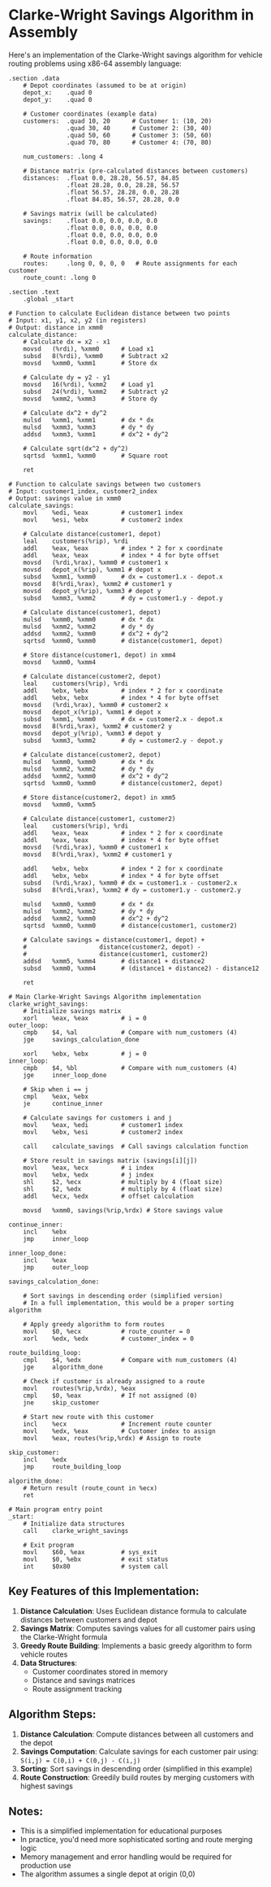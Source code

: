 # Clarke-Wright Savings Algorithm in Assembly

Here's an implementation of the Clarke-Wright savings algorithm for vehicle routing problems using x86-64 assembly language:

```assembly
.section .data
    # Depot coordinates (assumed to be at origin)
    depot_x:    .quad 0
    depot_y:    .quad 0
    
    # Customer coordinates (example data)
    customers:  .quad 10, 20      # Customer 1: (10, 20)
                .quad 30, 40      # Customer 2: (30, 40)
                .quad 50, 60      # Customer 3: (50, 60)
                .quad 70, 80      # Customer 4: (70, 80)
    
    num_customers: .long 4
    
    # Distance matrix (pre-calculated distances between customers)
    distances:  .float 0.0, 28.28, 56.57, 84.85
                .float 28.28, 0.0, 28.28, 56.57
                .float 56.57, 28.28, 0.0, 28.28
                .float 84.85, 56.57, 28.28, 0.0
    
    # Savings matrix (will be calculated)
    savings:    .float 0.0, 0.0, 0.0, 0.0
                .float 0.0, 0.0, 0.0, 0.0
                .float 0.0, 0.0, 0.0, 0.0
                .float 0.0, 0.0, 0.0, 0.0
    
    # Route information
    routes:     .long 0, 0, 0, 0   # Route assignments for each customer
    route_count: .long 0

.section .text
    .global _start

# Function to calculate Euclidean distance between two points
# Input: x1, y1, x2, y2 (in registers)
# Output: distance in xmm0
calculate_distance:
    # Calculate dx = x2 - x1
    movsd   (%rdi), %xmm0      # Load x1
    subsd   8(%rdi), %xmm0     # Subtract x2
    movsd   %xmm0, %xmm1       # Store dx
    
    # Calculate dy = y2 - y1
    movsd   16(%rdi), %xmm2    # Load y1
    subsd   24(%rdi), %xmm2    # Subtract y2
    movsd   %xmm2, %xmm3       # Store dy
    
    # Calculate dx^2 + dy^2
    mulsd   %xmm1, %xmm1       # dx * dx
    mulsd   %xmm3, %xmm3       # dy * dy
    addsd   %xmm3, %xmm1       # dx^2 + dy^2
    
    # Calculate sqrt(dx^2 + dy^2)
    sqrtsd  %xmm1, %xmm0       # Square root
    
    ret

# Function to calculate savings between two customers
# Input: customer1_index, customer2_index
# Output: savings value in xmm0
calculate_savings:
    movl    %edi, %eax         # customer1 index
    movl    %esi, %ebx         # customer2 index
    
    # Calculate distance(customer1, depot)
    leal    customers(%rip), %rdi
    addl    %eax, %eax         # index * 2 for x coordinate
    addl    %eax, %eax         # index * 4 for byte offset
    movsd   (%rdi,%rax), %xmm0 # customer1 x
    movsd   depot_x(%rip), %xmm1 # depot x
    subsd   %xmm1, %xmm0       # dx = customer1.x - depot.x
    movsd   8(%rdi,%rax), %xmm2 # customer1 y
    movsd   depot_y(%rip), %xmm3 # depot y
    subsd   %xmm3, %xmm2       # dy = customer1.y - depot.y
    
    # Calculate distance(customer1, depot)
    mulsd   %xmm0, %xmm0       # dx * dx
    mulsd   %xmm2, %xmm2       # dy * dy
    addsd   %xmm2, %xmm0       # dx^2 + dy^2
    sqrtsd  %xmm0, %xmm0       # distance(customer1, depot)
    
    # Store distance(customer1, depot) in xmm4
    movsd   %xmm0, %xmm4
    
    # Calculate distance(customer2, depot)
    leal    customers(%rip), %rdi
    addl    %ebx, %ebx         # index * 2 for x coordinate
    addl    %ebx, %ebx         # index * 4 for byte offset
    movsd   (%rdi,%rax), %xmm0 # customer2 x
    movsd   depot_x(%rip), %xmm1 # depot x
    subsd   %xmm1, %xmm0       # dx = customer2.x - depot.x
    movsd   8(%rdi,%rax), %xmm2 # customer2 y
    movsd   depot_y(%rip), %xmm3 # depot y
    subsd   %xmm3, %xmm2       # dy = customer2.y - depot.y
    
    # Calculate distance(customer2, depot)
    mulsd   %xmm0, %xmm0       # dx * dx
    mulsd   %xmm2, %xmm2       # dy * dy
    addsd   %xmm2, %xmm0       # dx^2 + dy^2
    sqrtsd  %xmm0, %xmm0       # distance(customer2, depot)
    
    # Store distance(customer2, depot) in xmm5
    movsd   %xmm0, %xmm5
    
    # Calculate distance(customer1, customer2)
    leal    customers(%rip), %rdi
    addl    %eax, %eax         # index * 2 for x coordinate
    addl    %eax, %eax         # index * 4 for byte offset
    movsd   (%rdi,%rax), %xmm0 # customer1 x
    movsd   8(%rdi,%rax), %xmm2 # customer1 y
    
    addl    %ebx, %ebx         # index * 2 for x coordinate
    addl    %ebx, %ebx         # index * 4 for byte offset
    subsd   (%rdi,%rax), %xmm0 # dx = customer1.x - customer2.x
    subsd   8(%rdi,%rax), %xmm2 # dy = customer1.y - customer2.y
    
    mulsd   %xmm0, %xmm0       # dx * dx
    mulsd   %xmm2, %xmm2       # dy * dy
    addsd   %xmm2, %xmm0       # dx^2 + dy^2
    sqrtsd  %xmm0, %xmm0       # distance(customer1, customer2)
    
    # Calculate savings = distance(customer1, depot) + 
    #                    distance(customer2, depot) - 
    #                    distance(customer1, customer2)
    addsd   %xmm5, %xmm4       # distance1 + distance2
    subsd   %xmm0, %xmm4       # (distance1 + distance2) - distance12
    
    ret

# Main Clarke-Wright Savings Algorithm implementation
clarke_wright_savings:
    # Initialize savings matrix
    xorl    %eax, %eax         # i = 0
outer_loop:
    cmpb    $4, %al            # Compare with num_customers (4)
    jge     savings_calculation_done
    
    xorl    %ebx, %ebx         # j = 0
inner_loop:
    cmpb    $4, %bl            # Compare with num_customers (4)
    jge     inner_loop_done
    
    # Skip when i == j
    cmpl    %eax, %ebx
    je      continue_inner
    
    # Calculate savings for customers i and j
    movl    %eax, %edi         # customer1 index
    movl    %ebx, %esi         # customer2 index
    
    call    calculate_savings  # Call savings calculation function
    
    # Store result in savings matrix (savings[i][j])
    movl    %eax, %ecx         # i index
    movl    %ebx, %edx         # j index
    shl     $2, %ecx           # multiply by 4 (float size)
    shl     $2, %edx           # multiply by 4 (float size)
    addl    %ecx, %edx         # offset calculation
    
    movsd   %xmm0, savings(%rip,%rdx) # Store savings value
    
continue_inner:
    incl    %ebx
    jmp     inner_loop
    
inner_loop_done:
    incl    %eax
    jmp     outer_loop
    
savings_calculation_done:

    # Sort savings in descending order (simplified version)
    # In a full implementation, this would be a proper sorting algorithm
    
    # Apply greedy algorithm to form routes
    movl    $0, %ecx           # route_counter = 0
    xorl    %edx, %edx         # customer_index = 0

route_building_loop:
    cmpl    $4, %edx           # Compare with num_customers (4)
    jge     algorithm_done
    
    # Check if customer is already assigned to a route
    movl    routes(%rip,%rdx), %eax
    cmpl    $0, %eax           # If not assigned (0)
    jne     skip_customer
    
    # Start new route with this customer
    incl    %ecx               # Increment route counter
    movl    %edx, %eax         # Customer index to assign
    movl    %eax, routes(%rip,%rdx) # Assign to route
    
skip_customer:
    incl    %edx
    jmp     route_building_loop

algorithm_done:
    # Return result (route_count in %ecx)
    ret

# Main program entry point
_start:
    # Initialize data structures
    call    clarke_wright_savings
    
    # Exit program
    movl    $60, %eax          # sys_exit
    movl    $0, %ebx           # exit status
    int     $0x80              # system call

```

## Key Features of this Implementation:

1. **Distance Calculation**: Uses Euclidean distance formula to calculate distances between customers and depot
2. **Savings Matrix**: Computes savings values for all customer pairs using the Clarke-Wright formula
3. **Greedy Route Building**: Implements a basic greedy algorithm to form vehicle routes
4. **Data Structures**: 
   - Customer coordinates stored in memory
   - Distance and savings matrices
   - Route assignment tracking

## Algorithm Steps:

1. **Distance Calculation**: Compute distances between all customers and the depot
2. **Savings Computation**: Calculate savings for each customer pair using: `S(i,j) = C(0,i) + C(0,j) - C(i,j)`
3. **Sorting**: Sort savings in descending order (simplified in this example)
4. **Route Construction**: Greedily build routes by merging customers with highest savings

## Notes:

- This is a simplified implementation for educational purposes
- In practice, you'd need more sophisticated sorting and route merging logic
- Memory management and error handling would be required for production use
- The algorithm assumes a single depot at origin (0,0)

